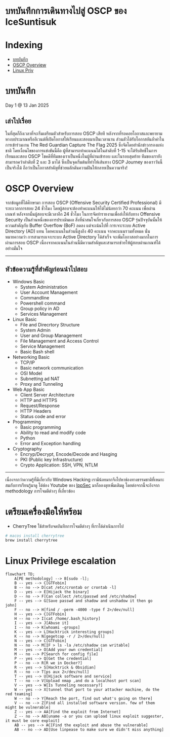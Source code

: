 # บทบันทึกการเดินทางไปสู่ OSCP ของ IceSuntisuk

# Indexing 
- [บทบันทึก](#บทบันทึด)
- [OSCP Overview](#oscp-overview)
- [Linux Priv](#linux-privilege-escalation)

# บทบันทึก
Day 1 @ 13 Jan 2025 

## เล่าไปเรื่อย
ในที่สุดก็ถึงเวลาที่จะเริ่มเตรียมตัวสำหรับการสอบ OSCP เสียที หลังจากที่รอคอยโอกาสและพยายามหางบประมาณหรืออีเวนต์ที่เปิดโอกาสให้เรียนและสอบมาเป็นเวลานาน ส่วนตัวได้รับโอกาสอันล้ำค่าในการเข้าร่วมงาน The Red Guardian Capture The Flag 2025 ซึ่งจัดโดยสำนักข่าวกรองแห่งชาติ โดยเงื่อนไขของการแข่งขันนี้คือ ผู้ที่สามารถทำคะแนนได้ในลำดับที่ 1-15 จะได้รับสิทธิ์ในการเรียนและสอบ OSCP โชคดีที่ทีมของเราเป็นหนึ่งในผู้ที่ผ่านเข้ารอบ และในรอบสุดท้าย ทีมของเรายังสามารถคว้าลำดับที่ 2 และ 3 มาได้ ซึ่งเป็นจุดเริ่มต้นที่ทำให้เส้นทาง OSCP Journey ของเราวันนี้เป็นจริงได้ ถือว่าเป็นโอกาสสำคัญที่ช่วยผลักดันความฝันให้กลายเป็นความจริง!

# OSCP Overview 

จากข้อมูลที่ได้ศึกษามา การสอบ OSCP (Offensive Security Certified Professional) มีระยะเวลาการสอบ 24 ชั่วโมง โดยผู้สอบจะต้องทำคะแนนให้ได้ไม่น้อยกว่า 70 คะแนน เพื่อผ่านเกณฑ์ หลังจากนั้นผู้สอบจะมีเวลาอีก 24 ชั่วโมง ในการจัดทำรายงานเพื่อส่งให้กับทาง Offensive Security เป็นส่วนหนึ่งของการประเมินผล สิ่งที่น่าสนใจเกี่ยวกับการสอบ OSCP รุ่นปัจจุบันนั้นให้ความสำคัญกับ Buffer Overflow (BoF) ลดลง แต่จะเน้นไปที่ การเจาะระบบ Active Directory (AD) แทน โดยคะแนนในส่วนนี้สูงถึง 40 คะแนน จากคะแนนรวมทั้งหมด นั่นหมายความว่า การสามารถเจาะระบบ Active Directory ได้สำเร็จ จะเพิ่มโอกาสอย่างมากในการผ่านการสอบ OSCP เนื่องจากคะแนนในส่วนนี้มีความสำคัญและสามารถช่วยให้ผู้สอบผ่านเกณฑ์ได้อย่างมั่นใจ

---
## หัวข้อความรู้ที่สำคัญก่อนนำไปสอบ
- Windows Basic
    - System Administration
    - User Account Management 
    - Commandline 
    - Powershell command 
    - Group policy in AD 
    - Services Management 
- Linux Basic 
    - File and Direcrtory Structure 
    - System Admin
    - User and Group Management 
    - File Management and Access Control 
    - Service Management 
    - Basic Bash shell 
- Networking Basic 
    - TCP/IP
    - Basic network communication
    - OSI Model 
    - Subnetting ad NAT 
    - Proxy and Tunneling 
- Web App Basic 
    - Client Server Architecture 
    - HTTP and HTTPS 
    - Request/Response 
    - HTTP Headers 
    - Status code and error
- Programming 
    - Basic programming 
    - Ability to read and modify code 
    - Python
    - Error and Exception handling 
- Cryptography 
    - Encryp/Decrypt, Encode/Decode and Hasging 
    - PKI (Public key Infrastructure)
    - Crypto Application: SSH, VPN, NTLM 

--- 

เนื่องจากว่าความรู้ที่มีเกี่ยวกับ Windows Hacking เรามีน้อยมากจึงไปหาช่องทางธรรมชาติที่เหมาะสมกับการเรียนรู้มาดู ได้ช่อง Youtube ของ [IppSec](https://youtu.be/2DqdPcbYcy8?si=K7W00jVowK47y5IW) มาก็ลองลุยเพิ่มเติมดู​ โดยต่อจากนี้จะอิงจาก methodology การโจมตีต่างๆ ที่เกี่ยวข้อง 

# เตรียมเครื่องมือให้พร้อม 

- CherryTree ใช้สำหรับจดบันทึกการโจมตีต่างๆ ที่เราได้ดำเนินการไป 

```bash
# macos install cherrytree
brew install cherrytree

```


# Linux Privilege escalation
```mermaid
flowchart TD;
    A[PE methodology] --> B[sudo -l];
    B -- yes --> C[GTFobin]
    B -- no --> D[cat /etc/crontab or crontab -l]
    D -- yes --> E[Hijack the binary]
    D -- no --> F[Can collect /etc/passwd and /etc/shadow]
    F -- yes --> G[Save passwd and shadow and unshadow it then go john]
    F -- no --> H[find / -perm -4000 -type f 2>/dev/null]
    H -- yes --> C[GTFobin]
    H -- no --> I[cat /home/.bash_history]
    I -- yes --> J[Abuse it]
    I -- no --> K[whoami -groups]
    K -- yes --> L[Hacktrick interesting groups]
    K -- no --> N[gegetcap -r / 2>/dev/null]
    N -- yes --> C[GTFobin]
    N -- no --> M[IF > ls -la /etc/shadow can writable]
    M -- yes --> O[Add your own credential]
    M -- no --> P[Search for config file]
    P -- yes --> Q[Get the credential]
    P -- no --> R[R we in Docker?]
    R -- yes --> S[Hacktrick & Obsidian]
    R -- no --> T[ps aux 2>/dev/null]
    T -- yes --> U[Hijack software and service]
    T -- no --> V[Upload nmap ,and do a localhost port scan]
    V -- yes --> W[Is Tunneling necessary?]
    W -- yes --> X[tunnel that port to your attacker machine, do the red teaming]
    W -- no --> Y[Reach the port, find out what's going on there]
    V -- no --> Z[Find all installed software version. few of them might be vulnerable]
    Z -- yes --> AA[Find the exploit from Internet]
    Z -- no --> AB[uname -a or you can upload linux exploit suggester, it must be core exploit]
    AB -- yes --> AC[Find the exploit and abuse the vulnerable]
    AB -- no --> AD[Use linpease to make sure we didn't miss anything]   

```
